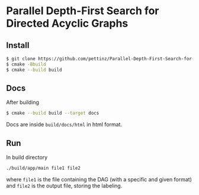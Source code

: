 # Parallel Depth-First Search for Directed Acyclic Graphs

## Install

```bash
$ git clone https://github.com/pettinz/Parallel-Depth-First-Search-for-DAG.git && cd Parallel-Depth-First-Search-for-DAG
$ cmake -Bbuild
$ cmake --build build
```

## Docs

After building

```bash
$ cmake --build build --target docs
```

Docs are inside `build/docs/html` in html format.

## Run

In build directory

```bash
./build/app/main file1 file2
```

where `file1` is the file containing the DAG (with a specific and given format) and `file2` is the output file, storing the labeling.
